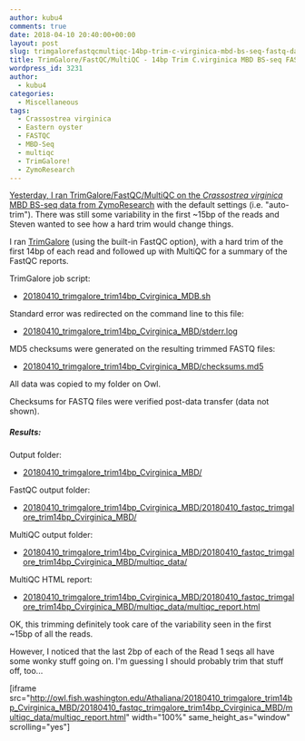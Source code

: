 ```yaml
---
author: kubu4
comments: true
date: 2018-04-10 20:40:00+00:00
layout: post
slug: trimgalorefastqcmultiqc-14bp-trim-c-virginica-mbd-bs-seq-fastq-data
title: TrimGalore/FastQC/MultiQC - 14bp Trim C.virginica MBD BS-seq FASTQ data
wordpress_id: 3231
author:
  - kubu4
categories:
  - Miscellaneous
tags:
  - Crassostrea virginica
  - Eastern oyster
  - FASTQC
  - MBD-Seq
  - multiqc
  - TrimGalore!
  - ZymoResearch
---
```


[Yesterday, I ran TrimGalore/FastQC/MultiQC on the _Crassostrea virginica_ MBD BS-seq data from ZymoResearch](http://onsnetwork.org/kubu4/2018/04/09/trimgalorefastqcmultiqc-auto-trim-c-virginica-mbd-bs-seq-fastq-data/) with the default settings (i.e. "auto-trim"). There was still some variability in the first ~15bp of the reads and Steven wanted to see how a hard trim would change things.

I ran [TrimGalore](https://github.com/FelixKrueger/TrimGalore) (using the built-in FastQC option), with a hard trim of the first 14bp of each read and followed up with MultiQC for a summary of the FastQC reports.

TrimGalore job script:





  * [20180410_trimgalore_trim14bp_Cvirginica_MDB.sh](http://owl.fish.washington.edu/Athaliana/20180410_trimgalore_trim14bp_Cvirginica_MBD/20180410_trimgalore_trim14bp_Cvirginica_MDB.sh)



Standard error was redirected on the command line to this file:



  * [20180410_trimgalore_trim14bp_Cvirginica_MBD/stderr.log](http://owl.fish.washington.edu/Athaliana/20180410_trimgalore_trim14bp_Cvirginica_MBD/stderr.log)



MD5 checksums were generated on the resulting trimmed FASTQ files:



  * [20180410_trimgalore_trim14bp_Cvirginica_MBD/checksums.md5](http://owl.fish.washington.edu/Athaliana/20180410_trimgalore_trim14bp_Cvirginica_MBD/checksums.md5)



All data was copied to my folder on Owl.

Checksums for FASTQ files were verified post-data transfer (data not shown).



##### Results:



Output folder:





  * [20180410_trimgalore_trim14bp_Cvirginica_MBD/](http://owl.fish.washington.edu/Athaliana/20180410_trimgalore_trim14bp_Cvirginica_MBD/)



FastQC output folder:



  * [20180410_trimgalore_trim14bp_Cvirginica_MBD/20180410_fastqc_trimgalore_trim14bp_Cvirginica_MBD/](http://owl.fish.washington.edu/Athaliana/20180410_trimgalore_trim14bp_Cvirginica_MBD/20180410_fastqc_trimgalore_trim14bp_Cvirginica_MBD/)



MultiQC output folder:



  * [20180410_trimgalore_trim14bp_Cvirginica_MBD/20180410_fastqc_trimgalore_trim14bp_Cvirginica_MBD/multiqc_data/](http://owl.fish.washington.edu/Athaliana/20180410_trimgalore_trim14bp_Cvirginica_MBD/20180410_fastqc_trimgalore_trim14bp_Cvirginica_MBD/multiqc_data/)



MultiQC HTML report:



  * [20180410_trimgalore_trim14bp_Cvirginica_MBD/20180410_fastqc_trimgalore_trim14bp_Cvirginica_MBD/multiqc_data/multiqc_report.html](http://owl.fish.washington.edu/Athaliana/20180410_trimgalore_trim14bp_Cvirginica_MBD/20180410_fastqc_trimgalore_trim14bp_Cvirginica_MBD/multiqc_data/multiqc_report.html)



OK, this trimming definitely took care of the variability seen in the first ~15bp of all the reads.

However, I noticed that the last 2bp of each of the Read 1 seqs all have some wonky stuff going on. I'm guessing I should probably trim that stuff off, too...

[iframe src="http://owl.fish.washington.edu/Athaliana/20180410_trimgalore_trim14bp_Cvirginica_MBD/20180410_fastqc_trimgalore_trim14bp_Cvirginica_MBD/multiqc_data/multiqc_report.html" width="100%" same_height_as="window" scrolling="yes"]

